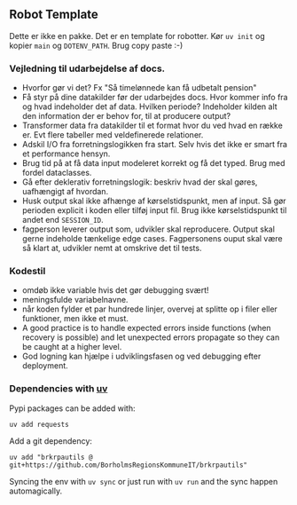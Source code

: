 ## Robot Template

Dette er ikke en pakke. Det er en template for robotter. Kør `uv init` og kopier `main` og `DOTENV_PATH`. Brug copy paste :-)

### Vejledning til udarbejdelse af docs.

- Hvorfor gør vi det? Fx "Så timelønnede kan få udbetalt pension"
- Få styr på dine datakilder før der udarbejdes docs. Hvor kommer info fra og hvad indeholder det af data. Hvilken periode? Indeholder kilden alt den information der er behov for, til at producere output?
- Transformer data fra datakilder til et format hvor du ved hvad en række er. Evt flere tabeller med veldefinerede relationer. 
- Adskil I/O fra forretningslogikken fra start. Selv hvis det ikke er smart fra et performance hensyn. 
- Brug tid på at få data input modeleret korrekt og få det typed. Brug med fordel dataclasses. 
- Gå efter deklerativ forretningslogik: beskriv hvad der skal gøres, uafhængigt af hvordan.
- Husk output skal ikke afhænge af kørselstidspunkt, men af input. Så gør perioden explicit i koden eller tilføj input fil. Brug ikke kørselstidspunkt til andet end `SESSION_ID`.
- fagperson leverer output som, udvikler skal reproducere. Output skal gerne indeholde tænkelige edge cases. Fagpersonens ouput skal være så klart at, udvikler nemt at omskrive det til tests.  
  

### Kodestil

- omdøb ikke variable hvis det gør debugging svært!
- meningsfulde variabelnavne.
- når koden fylder et par hundrede linjer, overvej at splitte op i filer eller funktioner, men ikke et must.
- A good practice is to handle expected errors inside functions (when recovery is possible) and let unexpected errors propagate so they can be caught at a higher level.
- God logning kan hjælpe i udviklingsfasen og ved debugging efter deployment.

### Dependencies with [uv](https://docs.astral.sh/uv/)

Pypi packages can be added with:

```console
uv add requests
```

Add a git dependency:

```console
uv add "brkrpautils @ git+https://github.com/BorholmsRegionsKommuneIT/brkrpautils"
```

Syncing the env with `uv sync` or just run with `uv run` and the sync happen automagically.
